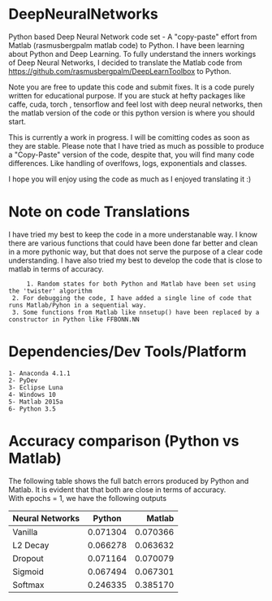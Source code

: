 # DeepNeuralNetworks
Python based Deep Neural Network code set - A "copy-paste" effort from Matlab  (rasmusbergpalm matlab code) to Python.
I have been learning about Python and Deep Learning. To fully understand the inners workings of Deep Neural Networks, 
I decided to translate the Matlab code from https://github.com/rasmusbergpalm/DeepLearnToolbox to Python.

Note you are free to update this code and submit fixes. It is a code purely written for educational purpose. 
If you are stuck at hefty packages like caffe, cuda, torch , tensorflow and feel lost with deep neural networks, 
then the matlab version of the code or this python version is where you should start.

This is currently a work in progress. I will be comitting codes as soon as they are stable. 
Please note that I have tried as much as possible to produce a "Copy-Paste" version of the code, despite that, you will find many code differences. Like handling of overlfows, logs, exponentials and classes. 

I hope you will enjoy using the code as much as I enjoyed translating it :)

# Note on code Translations
I have tried my best to keep the code in a more understanable way. I know there are various functions that could have been done far better and clean in a more pythonic way, but that does not serve the purpose of a clear code understanding. I have also tried my best to develop the code that is close to matlab in terms of accuracy.

         1. Random states for both Python and Matlab have been set using the 'twister' algorithm
 	 2. For debugging the code, I have added a single line of code that runs Matlab/Pyhon in a sequential way.
 	 3. Some functions from Matlab like nnsetup() have been replaced by a constructor in Python like FFBONN.NN
 	 
# Dependencies/Dev Tools/Platform
	1- Anaconda 4.1.1
	2- PyDev
	3- Eclipse Luna
	4- Windows 10
	5- Matlab 2015a
	6- Python 3.5

# Accuracy comparison (Python vs Matlab)
The following table shows the full batch errors produced by Python and Matlab. It is evident that that both are close 
in terms of accuracy.  
With epochs = 1, we have the following outputs

| Neural Networks        | Python          | Matlab   |
| ---------------------- |:---------------:| --------:|
| Vanilla		         | 0.071304        | 0.070366 | 
| L2 Decay		         | 0.066278        | 0.063632 | 
| Dropout		         | 0.071164        | 0.070079 | 
| Sigmoid		         | 0.067494        | 0.067301 | 
| Softmax		         | 0.246335        | 0.385170 |
